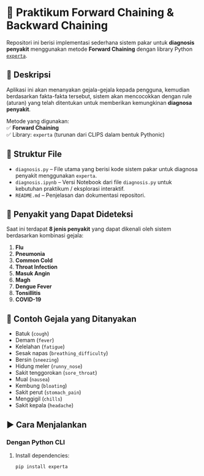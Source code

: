 # 🧠 Praktikum Forward Chaining & Backward Chaining

Repositori ini berisi implementasi sederhana sistem pakar untuk **diagnosis penyakit** menggunakan metode **Forward Chaining** dengan library Python [`experta`](https://github.com/noxdafox/experta).

## 📌 Deskripsi

Aplikasi ini akan menanyakan gejala-gejala kepada pengguna, kemudian berdasarkan fakta-fakta tersebut, sistem akan mencocokkan dengan rule (aturan) yang telah ditentukan untuk memberikan kemungkinan **diagnosa penyakit**.

Metode yang digunakan:  
✅ **Forward Chaining**  
✅ Library: `experta` (turunan dari CLIPS dalam bentuk Pythonic)

## 📁 Struktur File

- `diagnosis.py` – File utama yang berisi kode sistem pakar untuk diagnosa penyakit menggunakan `experta`.
- `diagnosis.ipynb` – Versi Notebook dari file `diagnosis.py` untuk kebutuhan praktikum / eksplorasi interaktif.
- `README.md` – Penjelasan dan dokumentasi repositori.

## 💉 Penyakit yang Dapat Dideteksi

Saat ini terdapat **8 jenis penyakit** yang dapat dikenali oleh sistem berdasarkan kombinasi gejala:

1. **Flu**
2. **Pneumonia**
3. **Common Cold**
4. **Throat Infection**
5. **Masuk Angin**
6. **Magh**
7. **Dengue Fever**
8. **Tonsillitis**
9. **COVID-19**

## 🧪 Contoh Gejala yang Ditanyakan

- Batuk (`cough`)
- Demam (`fever`)
- Kelelahan (`fatigue`)
- Sesak napas (`breathing_difficulty`)
- Bersin (`sneezing`)
- Hidung meler (`runny_nose`)
- Sakit tenggorokan (`sore_throat`)
- Mual (`nausea`)
- Kembung (`bloating`)
- Sakit perut (`stomach_pain`)
- Menggigil (`chills`)
- Sakit kepala (`headache`)

## ▶️ Cara Menjalankan

### Dengan Python CLI
1. Install dependencies:
   ```bash
   pip install experta
